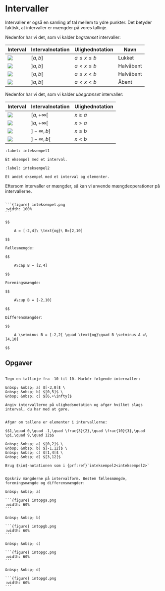 # Intervaller

Intervaller er også en samling af tal mellem to ydre punkter. Det betyder faktisk, at intervaller er mængder på vores tallinje. 

Nedenfor har vi det, som vi kalder *begrænset* intervaller:

| Interval                  | Intervalnotation      | Ulighednotation   | Navn                  |
| ---------------------     | --------------------- | ----------------- | --------------------- |
| ![](int1_beg.png)         | $[a,b]$               | $a \leq x \leq b$ | Lukket                |
| ![](int2_beg.png)         | $]a,b]$               | $a < x \leq b$    | Halvåbent             |
| ![](int3_beg.png)         | $[a,b[$               | $a \leq x < b$    | Halvåbent             |
| ![](int4_beg.png)         | $]a,b[$               | $a < x < b$       | Åbent                 |

Nedenfor har vi det, som vi kalder *ubegrænset* intervaller:

| Interval                  | Intervalnotation      | Ulighednotation   |
| ---------------------     | --------------------- | ----------------- | 
| ![](int1_ubeg.png)        | $[a,+\infty[$         | $x \geq a$        | 
| ![](int2_ubeg.png)        | $]a,+\infty[$         | $x > a$           |
| ![](int3_ubeg.png)        | $]-\infty,b]$         | $x \leq b$        |
| ![](int4_ubeg.png)        | $]-\infty,b[$         | $x < b$           |


```{prf:eksempel}
:label: inteksempel1

Et eksempel med et interval. 

```

```{prf:eksempel}
:label: inteksempel2

Et andet eksempel med et interval og elementer. 

```

Eftersom intervaller er mængder, så kan vi anvende mængdeoperationer på intervallerne. 

````{prf:eksempel}

```{figure} inteksempel.png
:width: 100%
```

$$

    A = [-2,4]\ \text{og}\ B=[2,10]

$$

Fællesmængde: 

$$

    A\cap B = [2,4] 

$$

Foreningsmængde:

$$

    A\cup B = [-2,10]  
    
$$

Differensmængder:

$$

    A \setminus B = [-2,2[ \quad \text{og}\quad B \setminus A =\ ]4,10]

$$

````

## Opgaver

```{prf:opgave} 

Tegn en tallinje fra -10 til 10. Markér følgende intervaller:

&nbsp; &nbsp; a) $[-3,0[$ \
&nbsp; &nbsp; b) $[0,5]$ \
&nbsp; &nbsp; c) $[6,+\infty[$

Angiv intervallerne på ulighedsnotation og afgør hvilket slags interval, du har med at gøre.

```

```{prf:opgave} 

Afgør om tallene er elementer i intervallerne:

$$1,\quad 0,\quad -1,\quad \frac{3}{2},\quad \frac{10}{3},\quad \pi,\quad 9,\quad 12$$

&nbsp; &nbsp; a) $[0,2]$ \
&nbsp; &nbsp; b) $]-1,12]$ \
&nbsp; &nbsp; c) $[1,4[$ \
&nbsp; &nbsp; d) $[3,12[$

Brug $\in$-notationen som i {prf:ref}`inteksempel2<inteksempel2>`

```

````{prf:opgave} 

Opskriv mængderne på intervalform. Bestem fællesmængde, foreningsmængde og differensmængder:

&nbsp; &nbsp; a) 

```{figure} intopga.png
:width: 60%
```

&nbsp; &nbsp; b) 

```{figure} intopgb.png
:width: 60%
```

&nbsp; &nbsp; c) 

```{figure} intopgc.png
:width: 60%
```

&nbsp; &nbsp; d) 

```{figure} intopgd.png
:width: 60%
```

````